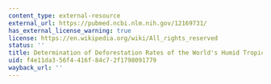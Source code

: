 ```yaml
---
content_type: external-resource
external_url: https://pubmed.ncbi.nlm.nih.gov/12169731/
has_external_license_warning: true
license: https://en.wikipedia.org/wiki/All_rights_reserved
status: ''
title: Determination of Deforestation Rates of the World's Humid Tropical Forests
uid: f4e11da3-56f4-416f-84c7-2f1798091779
wayback_url: ''
---
```


